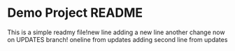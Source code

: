 # Demo Project README

This is a simple readmy file!new line
adding a new line
another change now on UPDATES branch!
oneline from updates
adding second line from updates

